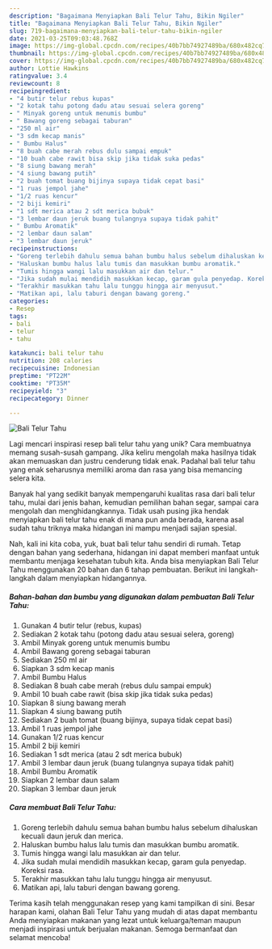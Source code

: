 ```yaml
---
description: "Bagaimana Menyiapkan Bali Telur Tahu, Bikin Ngiler"
title: "Bagaimana Menyiapkan Bali Telur Tahu, Bikin Ngiler"
slug: 719-bagaimana-menyiapkan-bali-telur-tahu-bikin-ngiler
date: 2021-03-25T09:03:48.768Z
image: https://img-global.cpcdn.com/recipes/40b7bb74927489ba/680x482cq70/bali-telur-tahu-foto-resep-utama.jpg
thumbnail: https://img-global.cpcdn.com/recipes/40b7bb74927489ba/680x482cq70/bali-telur-tahu-foto-resep-utama.jpg
cover: https://img-global.cpcdn.com/recipes/40b7bb74927489ba/680x482cq70/bali-telur-tahu-foto-resep-utama.jpg
author: Lottie Hawkins
ratingvalue: 3.4
reviewcount: 8
recipeingredient:
- "4 butir telur rebus kupas"
- "2 kotak tahu potong dadu atau sesuai selera goreng"
- " Minyak goreng untuk menumis bumbu"
- " Bawang goreng sebagai taburan"
- "250 ml air"
- "3 sdm kecap manis"
- " Bumbu Halus"
- "8 buah cabe merah rebus dulu sampai empuk"
- "10 buah cabe rawit bisa skip jika tidak suka pedas"
- "8 siung bawang merah"
- "4 siung bawang putih"
- "2 buah tomat buang bijinya supaya tidak cepat basi"
- "1 ruas jempol jahe"
- "1/2 ruas kencur"
- "2 biji kemiri"
- "1 sdt merica atau 2 sdt merica bubuk"
- "3 lembar daun jeruk buang tulangnya supaya tidak pahit"
- " Bumbu Aromatik"
- "2 lembar daun salam"
- "3 lembar daun jeruk"
recipeinstructions:
- "Goreng terlebih dahulu semua bahan bumbu halus sebelum dihaluskan kecuali daun jeruk dan merica."
- "Haluskan bumbu halus lalu tumis dan masukkan bumbu aromatik."
- "Tumis hingga wangi lalu masukkan air dan telur."
- "Jika sudah mulai mendidih masukkan kecap, garam gula penyedap. Koreksi rasa."
- "Terakhir masukkan tahu lalu tunggu hingga air menyusut."
- "Matikan api, lalu taburi dengan bawang goreng."
categories:
- Resep
tags:
- bali
- telur
- tahu

katakunci: bali telur tahu 
nutrition: 208 calories
recipecuisine: Indonesian
preptime: "PT22M"
cooktime: "PT35M"
recipeyield: "3"
recipecategory: Dinner

---
```



![Bali Telur Tahu](https://img-global.cpcdn.com/recipes/40b7bb74927489ba/680x482cq70/bali-telur-tahu-foto-resep-utama.jpg)

Lagi mencari inspirasi resep bali telur tahu yang unik? Cara membuatnya memang susah-susah gampang. Jika keliru mengolah maka hasilnya tidak akan memuaskan dan justru cenderung tidak enak. Padahal bali telur tahu yang enak seharusnya memiliki aroma dan rasa yang bisa memancing selera kita.

Banyak hal yang sedikit banyak mempengaruhi kualitas rasa dari bali telur tahu, mulai dari jenis bahan, kemudian pemilihan bahan segar, sampai cara mengolah dan menghidangkannya. Tidak usah pusing jika hendak menyiapkan bali telur tahu enak di mana pun anda berada, karena asal sudah tahu triknya maka hidangan ini mampu menjadi sajian spesial.




Nah, kali ini kita coba, yuk, buat bali telur tahu sendiri di rumah. Tetap dengan bahan yang sederhana, hidangan ini dapat memberi manfaat untuk membantu menjaga kesehatan tubuh kita. Anda bisa menyiapkan Bali Telur Tahu menggunakan 20 bahan dan 6 tahap pembuatan. Berikut ini langkah-langkah dalam menyiapkan hidangannya.

<!--inarticleads1-->

##### Bahan-bahan dan bumbu yang digunakan dalam pembuatan Bali Telur Tahu:

1. Gunakan 4 butir telur (rebus, kupas)
1. Sediakan 2 kotak tahu (potong dadu atau sesuai selera, goreng)
1. Ambil  Minyak goreng untuk menumis bumbu
1. Ambil  Bawang goreng sebagai taburan
1. Sediakan 250 ml air
1. Siapkan 3 sdm kecap manis
1. Ambil  Bumbu Halus
1. Sediakan 8 buah cabe merah (rebus dulu sampai empuk)
1. Ambil 10 buah cabe rawit (bisa skip jika tidak suka pedas)
1. Siapkan 8 siung bawang merah
1. Siapkan 4 siung bawang putih
1. Sediakan 2 buah tomat (buang bijinya, supaya tidak cepat basi)
1. Ambil 1 ruas jempol jahe
1. Gunakan 1/2 ruas kencur
1. Ambil 2 biji kemiri
1. Sediakan 1 sdt merica (atau 2 sdt merica bubuk)
1. Ambil 3 lembar daun jeruk (buang tulangnya supaya tidak pahit)
1. Ambil  Bumbu Aromatik
1. Siapkan 2 lembar daun salam
1. Siapkan 3 lembar daun jeruk




<!--inarticleads2-->

##### Cara membuat Bali Telur Tahu:

1. Goreng terlebih dahulu semua bahan bumbu halus sebelum dihaluskan kecuali daun jeruk dan merica.
1. Haluskan bumbu halus lalu tumis dan masukkan bumbu aromatik.
1. Tumis hingga wangi lalu masukkan air dan telur.
1. Jika sudah mulai mendidih masukkan kecap, garam gula penyedap. Koreksi rasa.
1. Terakhir masukkan tahu lalu tunggu hingga air menyusut.
1. Matikan api, lalu taburi dengan bawang goreng.




Terima kasih telah menggunakan resep yang kami tampilkan di sini. Besar harapan kami, olahan Bali Telur Tahu yang mudah di atas dapat membantu Anda menyiapkan makanan yang lezat untuk keluarga/teman maupun menjadi inspirasi untuk berjualan makanan. Semoga bermanfaat dan selamat mencoba!

